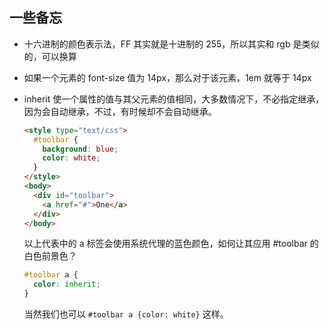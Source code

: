 ## 一些备忘

- 十六进制的颜色表示法，FF 其实就是十进制的 255，所以其实和 rgb 是类似的，可以换算

- 如果一个元素的 font-size 值为 14px，那么对于该元素，1em 就等于 14px

- inherit 使一个属性的值与其父元素的值相同，大多数情况下，不必指定继承，因为会自动继承，不过，有时候却不会自动继承。

  ```html
  <style type="text/css">
    #toolbar {
      background: blue;
      color: white;
    }
  </style>
  <body>
    <div id="toolbar">
      <a href="#">One</a>
    </div>
  </body>
  ```

  以上代表中的 a 标签会使用系统代理的蓝色颜色，如何让其应用 #toolbar 的白色前景色？

  ```css
  #toolbar a {
    color: inherit;
  }
  ```

  当然我们也可以 `#toolbar a {color: white}` 这样。

